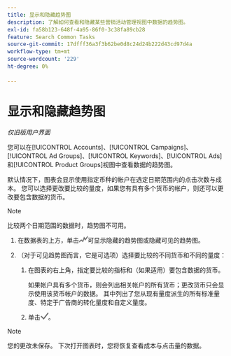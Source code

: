 ```yaml
---
title: 显示和隐藏趋势图
description: 了解如何查看和隐藏某些营销活动管理视图中数据的趋势图。
exl-id: fa58b123-648f-4a95-86f0-3c38fa89cb28
feature: Search Common Tasks
source-git-commit: 17dfff36a3f3b62be0d8c24d24b222d43cd97d4a
workflow-type: tm+mt
source-wordcount: '229'
ht-degree: 0%

---
```


# 显示和隐藏趋势图

*仅旧版用户界面*

您可以在[!UICONTROL Accounts]、[!UICONTROL Campaigns]、[!UICONTROL Ad Groups]、[!UICONTROL Keywords]、[!UICONTROL Ads]和[!UICONTROL Product Groups]视图中查看数据的趋势图。

默认情况下，图表会显示使用指定币种的帐户在选定日期范围内的点击次数与成本。 您可以选择更改要比较的量度，如果您有具有多个货币的帐户，则还可以更改要包含数据的货币。

>[!NOTE]
>
>比较两个日期范围的数据时，趋势图不可用。

1. 在数据表的上方，单击![图表](/help/search-social-commerce/assets/trend-chart.png "图表")可显示隐藏的趋势图或隐藏可见的趋势图。

1. （对于可见趋势图而言，它是可选项）选择要比较的不同货币和不同的量度：

   1. 在图表的右上角，指定要比较的指标和（如果适用）要包含数据的货币。

      如果帐户具有多个货币，则会列出相关帐户的所有货币；更改货币只会显示使用该货币帐户的数据。 其中列出了您从现有量度派生的所有标准量度、特定于广告商的转化量度和自定义量度。

   1. 单击![保存](/help/search-social-commerce/assets/save-checkmark.png "保存")。

>[!NOTE]
>
>您的更改未保存。 下次打开图表时，您将恢复查看成本与点击量的数据。

